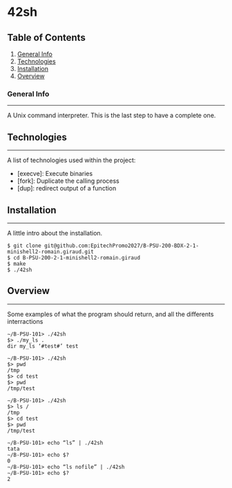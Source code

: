 # 42sh
## Table of Contents
1. [General Info](#general-info)
2. [Technologies](#technologies)
3. [Installation](#installation)
4. [Overview](#Overview)

### General Info
***
A Unix command interpreter. This is the last step to have a complete one.

## Technologies
***
A list of technologies used within the project:
* [execve]: Execute binaries
* [fork]: Duplicate the calling process
* [dup]: redirect output of a function

## Installation
***
A little intro about the installation. 
```
$ git clone git@github.com:EpitechPromo2027/B-PSU-200-BDX-2-1-minishell2-romain.giraud.git
$ cd B-PSU-200-2-1-minishell2-romain.giraud
$ make
$ ./42sh
```

## Overview
***
Some examples of what the program should return, and all the differents interractions
```
∼/B-PSU-101> ./42sh
$> ./my_ls .
dir my_ls ‘#test#’ test
```

```
∼/B-PSU-101> ./42sh
$> pwd
/tmp
$> cd test
$> pwd
/tmp/test
```

```
∼/B-PSU-101> ./42sh
$> ls /
/tmp
$> cd test
$> pwd
/tmp/test
```

```
∼/B-PSU-101> echo “ls” | ./42sh
tata
∼/B-PSU-101> echo $?
0
∼/B-PSU-101> echo “ls nofile” | ./42sh
∼/B-PSU-101> echo $?
2
```